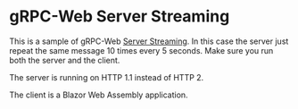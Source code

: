 # gRPC-Web Server Streaming

This is a sample of gRPC-Web [Server Streaming](https://grpc.io/docs/guides/concepts/). In this case the server just repeat the same message 10 times every 5 seconds. Make sure you run both the server and the client.

The server is running on HTTP 1.1 instead of HTTP 2.

The client is a Blazor Web Assembly application.